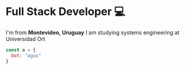 # Full Stack Developer 💻

I'm from <strong>Montevideo, Uruguay</strong>
I am studying systems engineering at Universidad Ort

```js
const a = {
  bot: "agus"
}
```
